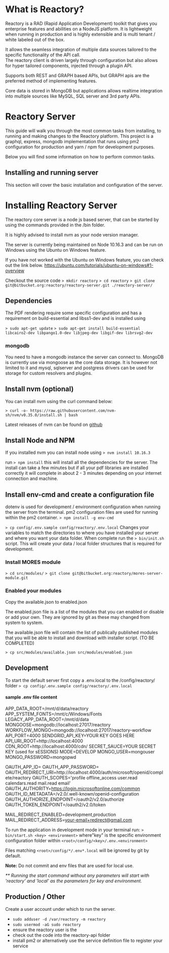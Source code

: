 # What is Reactory?
Reactory is a RAD (Rapid Application Development) toolkit that gives you enterprise features and abilities on a NodeJS platform.
It is lightweight when running in production and is highly extensible and is multi tenant / white labeled out of the box. 

It allows the seamless integration of multiple data sources tailored to the specific functionality of the API call.  
The reactory client is driven largely through configuration but also allows for hyper tailored components, injected through a plugin API.

Supports both REST and GRAPH based APIs, but GRAPH apis are the preferred method of implementing features.

Core data is stored in MongoDB but applications allows realtime integration into multiple sources like MySQL, SQL server and 3rd party APIs.
# Reactory Server
This guide will walk you through the most common tasks from installing, to running and making changes to the Reactory platform.
This project is a graphql, express, mongodb implementation that runs using pm2 configuration for production and yarn / npm for development purposes.


Below you will find some information on how to perform common tasks.<br>

## Installing and running server
This section will cover the basic installation and configuration of the server.

# Installing Reactory Server
The reactory core server is a node js based server, that can be started by using the commands provided in the /bin folder.

It is highly advised to install nvm as your node version manager.

The server is currently being maintained on Node 10.16.3 and can be run on Windows using the Ubuntu on Windows feature.

If you have not worked with the Ubuntu on Windows feature, you can check out the link below.
https://ubuntu.com/tutorials/ubuntu-on-windows#1-overview

Checkout the source code
`> mkdir reactory`
`> cd reactory`
`> git clone git@bitbucket.org:reactory/reactory-server.git ./reactory-server/`

## Dependencies
The PDF rendering require some specific configuration and has a requirement on build-essential and libss1-dev and is installed using 


`> sudo apt-get update`
`> sudo apt-get install build-essential libcairo2-dev libpango1.0-dev libjpeg-dev libgif-dev librsvg2-dev`

### mongodb
You need to have a mongodb instance the server can connect to.  MongoDB is currently use via mongoose as the core data storage.  It is however not limited to it and mysql, sqlserver and postgress drivers can be used for storage for custom resolvers and plugins.

## Install nvm (optional)
You can install nvm using the curl command below:

`> curl -o- https://raw.githubusercontent.com/nvm-sh/nvm/v0.35.0/install.sh | bash`

Latest releases of nvm can be found on [github](
https://github.com/nvm-sh/nvm/releases)

## Install Node and NPM
If you installed nvm you can install node using 
`> nvm install 10.16.3`

run `> npm install` this will install all the dependencies for the server. The install can take a few minutes but if all your pdf libraries are installed correctly it will complete in about 2 - 3 minutes depending on your internet connection and machine.


## Install env-cmd and create a configuration file
dotenv is used for development / environment configuration when running the server from the terminal.
pm2 configuration files are used for running within the pm2 container.
`> npm install -g env-cmd`

`> cp config/.env.sample config/reactory/.env.local`
Changes your variables to match the directories to where you have installed your server and where you want your data folder.  When complete run the `> bin/init.sh` script.  This will create your data / local folder structures that is required for development.

### Install MORES module
`> cd src/modules/`
`> git clone git@bitbucket.org:reactory/mores-server-module.git`

### Enabled your modules
Copy the available.json to enabled.json

The enabled.json file is a list of the modules that you can enabled or disable or add your own.
They are ignored by git as these may changed from system to system.

The available.json file will contain the list of publically published modules that you will be able to install and download with installer script. (TO BE COMPLETED)

`> cp src/modules/available.json src/modules/enabled.json`
## Development
To start the default server first copy a .env.local to the /config/reactory/ folder
`> cp config/.env.sample config/reactory/.env.local`

#### sample .env file content
APP_DATA_ROOT=/mnt/d/data/reactory
APP_SYSTEM_FONTS=/mnt/c/Windows/Fonts
LEGACY_APP_DATA_ROOT=/mnt/d/data
MONGOOSE=mongodb://localhost:27017/reactory
WORKFLOW_MONGO=mongodb://localhost:27017/reactory-workflow
API_PORT=4000
SENDGRID_API_KEY=YOUR KEY GOES HERE
API_URI_ROOT=http://localhost:4000
CDN_ROOT=http://localhost:4000/cdn/
SECRET_SAUCE=YOUR SECRET KEY (used for sESSIONS)
MODE=DEVELOP
MONGO_USER=mongouser
MONGO_PASSWORD=mongopwd

OAUTH_APP_ID=
OAUTH_APP_PASSWORD=
OAUTH_REDIRECT_URI=http://localhost:4000/auth/microsoft/openid/complete/reactory
OAUTH_SCOPES='profile offline_access user.read calendars.read mail.read email'
OAUTH_AUTHORITY=https://login.microsoftonline.com/common
OAUTH_ID_METADATA=/v2.0/.well-known/openid-configuration
OAUTH_AUTHORIZE_ENDPOINT=/oauth2/v2.0/authorize
OAUTH_TOKEN_ENDPOINT=/oauth2/v2.0/token

MAIL_REDIRECT_ENABLED=development,production
MAIL_REDIRECT_ADDRESS=your-email+redirect@gmail.com


To run the application in development mode in your terminal run:
`> bin/start.sh <key> <environment>` where"key" is the specific environment configuration folder within `<root>/config/<key>/.env.<environment>`

Files matching `<root>/config/*/.env*.local` will be ignored by git by default. 

<b>Note:</b> Do not commit and env files that are used for local use.

_** Running the start command without any parameters will start with 'reactory' and 'local' as the parameters for key and environment._


## Production / Other

Create a user account under which to run the server. 

* `sudo adduser -d /var/reactory -m reactory`
* `sudo usermod -aG sudo reactory`
* ensure the reactory user is the 
* check out the code into the reactory-api folder
* install pm2 or alternatively use the service definition file to register your service
